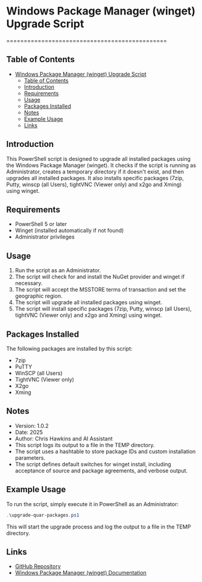 # Windows Package Manager (winget) Upgrade Script

==============================================

## Table of Contents

- [Windows Package Manager (winget) Upgrade Script](#windows-package-manager-winget-upgrade-script)
  - [Table of Contents](#table-of-contents)
  - [Introduction](#introduction)
  - [Requirements](#requirements)
  - [Usage](#usage)
  - [Packages Installed](#packages-installed)
  - [Notes](#notes)
  - [Example Usage](#example-usage)
  - [Links](#links)

## Introduction

This PowerShell script is designed to upgrade all installed packages using the Windows Package Manager (winget). It checks if the script is running as Administrator, creates a temporary directory if it doesn't exist, and then upgrades all installed packages. It also installs specific packages (7zip, Putty, winscp (all Users), tightVNC (Viewer only) and x2go and Xming) using winget.

## Requirements

- PowerShell 5 or later
- Winget (installed automatically if not found)
- Administrator privileges

## Usage

1. Run the script as an Administrator.
2. The script will check for and install the NuGet provider and winget if necessary.
3. The script will accept the MSSTORE terms of transaction and set the geographic region.
4. The script will upgrade all installed packages using winget.
5. The script will install specific packages (7zip, Putty, winscp (all Users), tightVNC (Viewer only) and x2go and Xming) using winget.

## Packages Installed

The following packages are installed by this script:

- 7zip
- PuTTY
- WinSCP (all Users)
- TightVNC (Viewer only)
- X2go
- Xming

## Notes

- Version: 1.0.2
- Date: 2025
- Author: Chris Hawkins and AI Assistant
- This script logs its output to a file in the TEMP directory.
- The script uses a hashtable to store package IDs and custom installation parameters.
- The script defines default switches for winget install, including acceptance of source and package agreements, and verbose output.

## Example Usage

To run the script, simply execute it in PowerShell as an Administrator:

```powershell
.\upgrade-quar-packages.ps1
```

This will start the upgrade process and log the output to a file in the TEMP directory.

## Links

- [GitHub Repository](https://github.com/catchcoder/powershell-scripts)
- [Windows Package Manager (winget) Documentation](https://docs.microsoft.com/en-us/windows/package-manager/)